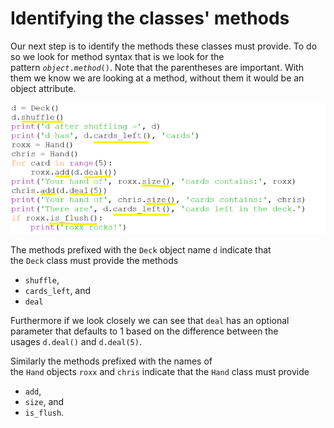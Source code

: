 # Identifying the classes' methods

Our next step is to identify the methods these classes must provide. To
do so we look for method syntax that is we look for the
pattern *`object`*`.`*`method`*`()`. Note that the parentheses are
important. With them we know we are looking at a method, without them it
would be an object attribute.

![](10_Identifying_classes_methods.png)

The methods prefixed with the `Deck` object name `d` indicate that
the `Deck` class must provide the methods

-   `shuffle`,
-   `cards_left`, and
-   `deal`

Furthermore if we look closely we can see that `deal` has an optional
parameter that defaults to 1 based on the difference between the
usages `d.deal()` and `d.deal(5)`.

Similarly the methods prefixed with the names of
the `Hand` objects `roxx` and `chris` indicate that the `Hand` class
must provide

-   `add`,
-   `size`, and
-   `is_flush`.
